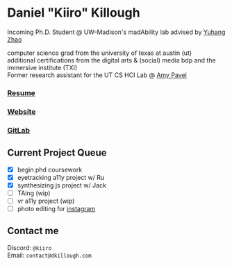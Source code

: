 # Daniel "Kiiro" Killough

Incoming Ph.D. Student @ UW-Madison's madAbility lab advised by [Yuhang Zhao](https://www.yuhangz.com)

computer science grad from the university of texas at austin (ut)
\
additional certifications from the digital arts & (social) media bdp and the immersive institute (TXI)
\
Former research assistant for the UT CS HCI Lab @ [Amy Pavel](https://amypavel.com/)

### [Resume](https://drive.google.com/file/d/1XQNgKpj7f27nfYVgPPQ7o2KsROVk_Dnu/view)
### [Website](https://dkillough.com/)
### [GitLab](https://gitlab.com/dkillough)

## Current Project Queue
- [x] begin phd coursework
- [x] eyetracking a11y project w/ Ru
- [x] synthesizing js project w/ Jack
- [ ] TAing (wip)
- [ ] vr a11y project (wip)
- [ ] photo editing for [instagram](https://www.instagram.com/de.kilo/)

## Contact me
Discord: `@kiiro`\
Email: `contact@dkillough.com`
